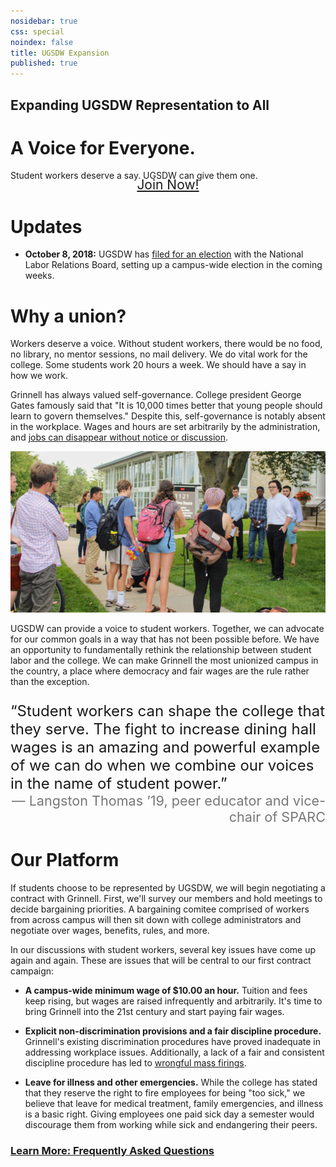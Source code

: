 ```yaml
---
nosidebar: true
css: special
noindex: false
title: UGSDW Expansion
published: true
---
```


<div class="text-banner">
    <h2 class="subtitle">Expanding UGSDW Representation to All</h2>
    <h1 class="title">A Voice for Everyone.</h1>
</div>

<span>
Student workers deserve a say.  UGSDW can give them one.
</span>

<div style="text-align: center">
<a href="/join" style="width: 60%; font-size: 1.5em; border-width: 2.5rem; border-color: #b22 white #b22 white; height: 0; padding: 0; line-height: 0; min-width: 240px" class="button">
Join Now!
</a>
</div>

# Updates

- **October 8, 2018:** UGSDW has [filed for an election](/2018/10/08/ugsdw-files-for-election-paving-the-way-for-campus-wide-union/) with the National Labor Relations Board, setting up a campus-wide 
election in the coming weeks.

# Why a union?

Workers deserve a voice. Without student workers, there would be no food, no
library, no mentor sessions, no mail delivery. We do vital work for the
college. Some students work 20 hours a week. We should have a say in how we
work.

Grinnell has always valued self-governance. College president George Gates 
famously said that "It is 10,000 times better that young people should learn to 
govern themselves." Despite this, self-governance is notably absent in 
the workplace. Wages and hours are set arbitrarily by the administration, and
[jobs can disappear without notice or discussion](/2017/08/26/statement-on-the-closing-of-bob-s-underground-cafe-and-lyle-s-pub/).

![Expansion announcement](/assets/news/expansion_watching.jpg)

UGSDW can provide a voice to student workers. Together, we can advocate for our
common goals in a way that has not been possible before. We have an opportunity
to fundamentally rethink the relationship between student labor and the college. 
We can make Grinnell the most unionized campus in the country, a place where 
democracy and fair wages are the rule rather than the exception.

<div class="text-banner" style="font-size: 1.5rem; margin: 1em 0">
&ldquo;Student workers can shape the college that they serve. The fight to increase
dining hall wages is an amazing and powerful example of we can do when we
combine our voices in the name of student power.&rdquo;
<div style="color: #777; font-size: 0.9em; text-align: right">
— Langston Thomas &rsquo;19, peer educator and vice-chair of SPARC
</div>
</div>


# Our Platform

If students choose to be represented by UGSDW, we will begin negotiating a
contract with Grinnell.  First, we'll survey our members and hold meetings
to decide bargaining priorities.  A bargaining comitee comprised of workers
from across campus will then sit down with college administrators and 
negotiate over wages, benefits, rules, and more.

In our discussions with student workers, several key issues have come up again
and again. These are issues that will be central to our first contract campaign:

- **A campus-wide minimum wage of $10.00 an hour.** Tuition and fees keep
rising, but wages are raised infrequently and arbitrarily.  It's time to bring
Grinnell into the 21st century and start paying fair wages.

- **Explicit non-discrimination provisions and a fair discipline procedure.**  
Grinnell's existing discrimination procedures have proved inadequate in 
addressing workplace issues.  Additionally, a lack of a fair and consistent
discipline procedure has led to 
[wrongful mass firings](/2018/07/14/ugsdw-wins-reinstatement-of-student-employees/).

- **Leave for illness and other emergencies.** While the college has stated that
they reserve the right to fire employees for being "too sick," we believe
that leave for medical treatment, family emergencies, and illness is a basic
right.  Giving employees one paid sick day a semester would discourage them
from working while sick and endangering their peers.


### [Learn More: Frequently Asked Questions](/together/faq/)
